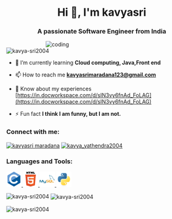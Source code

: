 <h1 align="center">Hi 👋, I'm kavyasri</h1>
<h3 align="center">A passionate Software Engineer from India</h3>
<img align="right" alt="coding" width="400" src="https://cdn.dribbble.com/users/2704414/screenshots/7466903/media/b08ab576316bd4582fef189f471cd9e5.gif">
<p align="left"> <img src="https://komarev.com/ghpvc/?username=kavya-sri2004&label=Profile%20views&color=0e75b6&style=flat" alt="kavya-sri2004" /> </p>

- 🌱 I’m currently learning **Cloud computing, Java,Front end**

- 📫 How to reach me **kavyasrimaradana123@gmail.com**

- 📄 Know about my experiences [https://in.docworkspace.com/d/sIN3vy6fnAd_FoLAG](https://in.docworkspace.com/d/sIN3vy6fnAd_FoLAG)

- ⚡ Fun fact **I think I am funny, but I am not.**

<h3 align="left">Connect with me:</h3>
<p align="left">
<a href="https://linkedin.com/in/kavyasri maradana" target="blank"><img align="center" src="https://raw.githubusercontent.com/rahuldkjain/github-profile-readme-generator/master/src/images/icons/Social/linked-in-alt.svg" alt="kavyasri maradana" height="30" width="40" /></a>
<a href="https://instagram.com/kavya_yathendra2004" target="blank"><img align="center" src="https://raw.githubusercontent.com/rahuldkjain/github-profile-readme-generator/master/src/images/icons/Social/instagram.svg" alt="kavya_yathendra2004" height="30" width="40" /></a>
</p>

<h3 align="left">Languages and Tools:</h3>
<p align="left"> <a href="https://www.cprogramming.com/" target="_blank" rel="noreferrer"> <img src="https://raw.githubusercontent.com/devicons/devicon/master/icons/c/c-original.svg" alt="c" width="40" height="40"/> </a> <a href="https://www.w3.org/html/" target="_blank" rel="noreferrer"> <img src="https://raw.githubusercontent.com/devicons/devicon/master/icons/html5/html5-original-wordmark.svg" alt="html5" width="40" height="40"/> </a> <a href="https://www.mysql.com/" target="_blank" rel="noreferrer"> <img src="https://raw.githubusercontent.com/devicons/devicon/master/icons/mysql/mysql-original-wordmark.svg" alt="mysql" width="40" height="40"/> </a> <a href="https://www.python.org" target="_blank" rel="noreferrer"> <img src="https://raw.githubusercontent.com/devicons/devicon/master/icons/python/python-original.svg" alt="python" width="40" height="40"/> </a> </p>

<p><img align="left" src="https://github-readme-stats.vercel.app/api/top-langs?username=kavya-sri2004&show_icons=true&locale=en&layout=compact" alt="kavya-sri2004" /></p>

<p>&nbsp;<img align="center" src="https://github-readme-stats.vercel.app/api?username=kavya-sri2004&show_icons=true&locale=en" alt="kavya-sri2004" /></p>

<p><img align="center" src="https://github-readme-streak-stats.herokuapp.com/?user=kavya-sri2004&" alt="kavya-sri2004" /></p>

